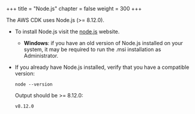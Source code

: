 +++
title = "Node.js"
chapter = false
weight = 300
+++

The AWS CDK uses Node.js (>= 8.12.0).

* To install Node.js visit the [node.js](https://nodejs.org) website.

    * __Windows__: if you have an old version of Node.js installed on your
      system, it may be required to run the .msi installation as Administrator.

* If you already have Node.js installed, verify that you have a compatible version:

    ```
    node --version
    ```

    Output should be >= 8.12.0:

    ```
    v8.12.0
    ```

